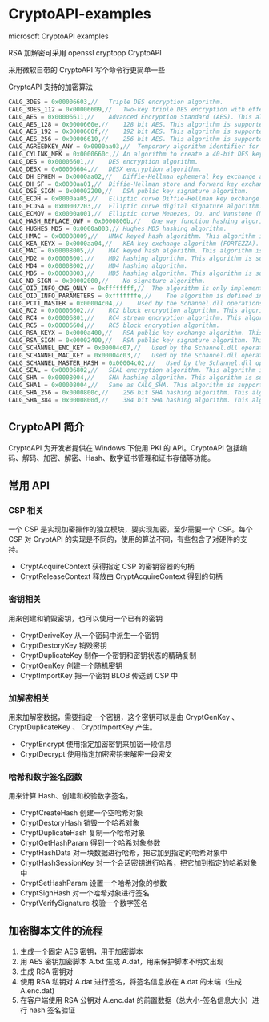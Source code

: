 # CryptoAPI-examples
microsoft CryptoAPI examples

RSA 加解密可采用 openssl cryptopp CryptoAPI

采用微软自带的 CryptoAPI 写个命令行更简单一些

CryptoAPI 支持的加密算法

``` cpp
CALG_3DES = 0x00006603,//	Triple DES encryption algorithm.
CALG_3DES_112 = 0x00006609,//	Two-key triple DES encryption with effective key length equal to 112 bits.
CALG_AES = 0x00006611,//	Advanced Encryption Standard (AES). This algorithm is supported by the Microsoft AES Cryptographic Provider.
CALG_AES_128 = 0x0000660e,//	128 bit AES. This algorithm is supported by the Microsoft AES Cryptographic Provider.
CALG_AES_192 = 0x0000660f,//	192 bit AES. This algorithm is supported by the Microsoft AES Cryptographic Provider.
CALG_AES_256 = 0x00006610,//	256 bit AES. This algorithm is supported by the Microsoft AES Cryptographic Provider.
CALG_AGREEDKEY_ANY = 0x0000aa03,//	Temporary algorithm identifier for handles of Diffie-Hellman–agreed keys.
CALG_CYLINK_MEK = 0x0000660c,//	An algorithm to create a 40-bit DES key that has parity bits and zeroed key bits to make its key length 64 bits. This algorithm is supported by the Microsoft Base Cryptographic Provider.
CALG_DES = 0x00006601,//	DES encryption algorithm.
CALG_DESX = 0x00006604,//	DESX encryption algorithm.
CALG_DH_EPHEM = 0x0000aa02,//	Diffie-Hellman ephemeral key exchange algorithm.
CALG_DH_SF = 0x0000aa01,//	Diffie-Hellman store and forward key exchange algorithm.
CALG_DSS_SIGN = 0x00002200,//	DSA public key signature algorithm.
CALG_ECDH = 0x0000aa05,//	Elliptic curve Diffie-Hellman key exchange algorithm.	Note  This algorithm is supported only through Cryptography API: Next Generation.	Windows Server 2003 and Windows XP:  This algorithm is not supported.
CALG_ECDSA = 0x00002203,//	Elliptic curve digital signature algorithm.	Note  This algorithm is supported only through Cryptography API: Next Generation.	Windows Server 2003 and Windows XP:  This algorithm is not supported.
CALG_ECMQV = 0x0000a001,//	Elliptic curve Menezes, Qu, and Vanstone (MQV) key exchange algorithm. This algorithm is not supported.
CALG_HASH_REPLACE_OWF = 0x0000800b,//	One way function hashing algorithm.
CALG_HUGHES_MD5 = 0x0000a003,//	Hughes MD5 hashing algorithm.
CALG_HMAC = 0x00008009,//	HMAC keyed hash algorithm. This algorithm is supported by the Microsoft Base Cryptographic Provider.
CALG_KEA_KEYX = 0x0000aa04,//	KEA key exchange algorithm (FORTEZZA). This algorithm is not supported.
CALG_MAC = 0x00008005,//	MAC keyed hash algorithm. This algorithm is supported by the Microsoft Base Cryptographic Provider.
CALG_MD2 = 0x00008001,//	MD2 hashing algorithm. This algorithm is supported by the Microsoft Base Cryptographic Provider.
CALG_MD4 = 0x00008002,//	MD4 hashing algorithm.
CALG_MD5 = 0x00008003,//	MD5 hashing algorithm. This algorithm is supported by the Microsoft Base Cryptographic Provider.
CALG_NO_SIGN = 0x00002000,//	No signature algorithm.
CALG_OID_INFO_CNG_ONLY = 0xffffffff,//	The algorithm is only implemented in CNG. The macro, IS_SPECIAL_OID_INFO_ALGID, can be used to determine whether a cryptography algorithm is only supported by using the CNG functions.
CALG_OID_INFO_PARAMETERS = 0xfffffffe,//	The algorithm is defined in the encoded parameters. The algorithm is only supported by using CNG. The macro, IS_SPECIAL_OID_INFO_ALGID, can be used to determine whether a cryptography algorithm is only supported by using the CNG functions.
CALG_PCT1_MASTER = 0x00004c04,//	Used by the Schannel.dll operations system. This ALG_ID should not be used by applications.
CALG_RC2 = 0x00006602,//	RC2 block encryption algorithm. This algorithm is supported by the Microsoft Base Cryptographic Provider.
CALG_RC4 = 0x00006801,//	RC4 stream encryption algorithm. This algorithm is supported by the Microsoft Base Cryptographic Provider.
CALG_RC5 = 0x0000660d,//	RC5 block encryption algorithm.
CALG_RSA_KEYX = 0x0000a400,//	RSA public key exchange algorithm. This algorithm is supported by the Microsoft Base Cryptographic Provider.
CALG_RSA_SIGN = 0x00002400,//	RSA public key signature algorithm. This algorithm is supported by the Microsoft Base Cryptographic Provider.
CALG_SCHANNEL_ENC_KEY = 0x00004c07,//	Used by the Schannel.dll operations system. This ALG_ID should not be used by applications.
CALG_SCHANNEL_MAC_KEY = 0x00004c03,//	Used by the Schannel.dll operations system. This ALG_ID should not be used by applications.
CALG_SCHANNEL_MASTER_HASH = 0x00004c02,//	Used by the Schannel.dll operations system. This ALG_ID should not be used by applications.
CALG_SEAL = 0x00006802,//	SEAL encryption algorithm. This algorithm is not supported.
CALG_SHA = 0x00008004,//	SHA hashing algorithm. This algorithm is supported by the Microsoft Base Cryptographic Provider.
CALG_SHA1 = 0x00008004,//	Same as CALG_SHA. This algorithm is supported by the Microsoft Base Cryptographic Provider.
CALG_SHA_256 = 0x0000800c,//	256 bit SHA hashing algorithm. This algorithm is supported by Microsoft Enhanced RSA and AES Cryptographic Provider..	Windows XP with SP3:  This algorithm is supported by the Microsoft Enhanced RSA and AES Cryptographic Provider (Prototype).	Windows XP with SP2, Windows XP with SP1, and Windows XP:  This algorithm is not supported.
CALG_SHA_384 = 0x0000800d,//	384 bit SHA hashing algorithm. This algorithm is supported by Microsoft Enhanced RSA and AES Cryptographic Provider.	Windows XP with SP3:  This algorithm is supported by the Microsoft Enhanced RSA and AES Cryptographic Provider (Prototype).	Windows XP with SP2, Windows XP with SP1, and Windows XP:  This algorithm is not supported.
```

## CryptoAPI 简介

CryptoAPI 为开发者提供在 Windows 下使用 PKI 的 API。CryptoAPI 包括编码、解码、加密、解密、Hash、数字证书管理和证书存储等功能。

## 常用 API

### CSP 相关

一个 CSP 是实现加密操作的独立模块，要实现加密，至少需要一个 CSP。每个 CSP 对 CryptAPI 的实现是不同的，使用的算法不同，有些包含了对硬件的支持。

- CryptAcquireContext 获得指定 CSP 的密钥容器的句柄
- CryptReleaseContext 释放由 CryptAcquireContext 得到的句柄

### 密钥相关

用来创建和销毁密钥，也可以使用一个已有的密钥

- CryptDeriveKey 从一个密码中派生一个密钥
- CryptDestoryKey 销毁密钥
- CryptDuplicateKey 制作一个密钥和密钥状态的精确复制
- CryptGenKey 创建一个随机密钥
- CryptImportKey 把一个密钥 BLOB 传送到 CSP 中

### 加解密相关

用来加解密数据，需要指定一个密钥，这个密钥可以是由 CryptGenKey 、 CryptDuplicateKey 、 CryptImportKey 产生。

- CryptEncrypt 使用指定加密密钥来加密一段信息
- CryptDecrypt 使用指定加密密钥来解密一段密文

### 哈希和数字签名函数

用来计算 Hash、创建和校验数字签名。


- CryptCreateHash 创建一个空哈希对象
- CryptDestoryHash 销毁一个哈希对象
- CryptDuplicateHash 复制一个哈希对象
- CryptGetHashParam 得到一个哈希对象参数
- CryptHashData 对一块数据进行哈希，把它加到指定的哈希对象中
- CryptHashSessionKey 对一个会话密钥进行哈希，把它加到指定的哈希对象中
- CryptSetHashParam 设置一个哈希对象的参数
- CryptSignHash 对一个哈希对象进行签名
- CryptVerifySignature 校验一个数字签名


## 加密脚本文件的流程

1. 生成一个固定 AES 密钥，用于加密脚本
2. 用 AES 密钥加密脚本 A.txt 生成 A.dat，用来保护脚本不明文出现
3. 生成 RSA 密钥对
4. 使用 RSA 私钥对 A.dat 进行签名，将签名信息放在 A.dat 的末端（生成 A.enc.dat)
5. 在客户端使用 RSA 公钥对 A.enc.dat 的前置数据（总大小-签名信息大小）进行 hash 签名验证